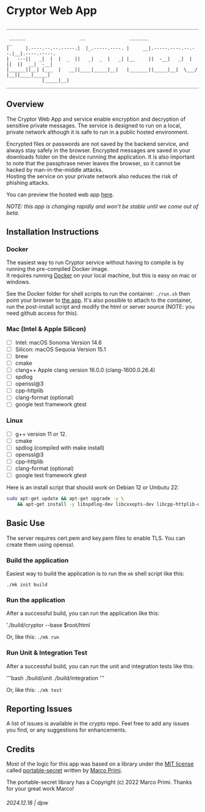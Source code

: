 # Cryptor Web App

```
_______________________________________________________________________________________

 ______                    __                _______                    __
|      |.----.--.--.-----.|  |_.-----.----. |     __|.-----.----.--.--.|__|.----.-----.
|   ---||   _|  |  |  _  ||   _|  _  |   _| |__     ||  -__|   _|  |  ||  ||  __|  -__|
|______||__| |___  |   __||____|_____|__|   |_______||_____|__|  \___/ |__||____|_____|
             |_____|__|
_______________________________________________________________________________________
```

## Overview

The Cryptor Web App and service enable encryption and decryption of sensitive private messages.  The service is 
designed to run on a local, private network although it is safe to run in a public hosted environment.  

Encrypted files or passwords are not saved by the backend service, and always stay safely in the browser.  Encrypted
messages are saved in your downloads folder on the device running the application.  It is also important to note 
that the passphrase never leaves the browser, so it cannot be hacked by man-in-the-middle attacks.  
Hosting the service on your private network also reduces the risk of phishing attacks.

You can preview the hosted web app [here](https://darrylwest.github.io/cryptor/).

*NOTE:* _this app is changing rapidly and won't be stable until we come out of beta._

## Installation Instructions

### Docker

The easiest way to run Cryptor service without having to compile is by running the pre-compiled Docker image.  
It requires running [Docker](https://hub.docker.com/) on your local machine, but this is easy on mac or windows.

See the Docker folder for shell scripts to run the container: `./run.sh` then point your browser to [the app](https://localhost:29200).
It's also possible to attach to the container, run the post-install script and modify the html or server source (NOTE: you need github access for this).

### Mac (Intel & Apple Silicon)

* [ ] Intel: macOS Sonoma Version 14.6
* [ ] Silicon: macOS Sequoia Version 15.1
* [ ] brew
* [ ] cmake
* [ ] clang++ Apple clang version 16.0.0 (clang-1600.0.26.4)
* [ ] spdlog
* [ ] openssl@3
* [ ] cpp-httplib
* [ ] clang-format (optional)
* [ ] google test framework gtest

### Linux

* [ ] g++ version 11 or 12.
* [ ] cmake
* [ ] spdlog (compiled with make install)
* [ ] openssl@3
* [ ] cpp-httplib
* [ ] clang-format (optional)
* [ ] google test framework gtest

Here is an install script that should work on Debian 12 or Umbutu 22:

```bash
sudo apt-get update && apt-get upgrade -y \
    && apt-get install -y libspdlog-dev libcxxopts-dev libcpp-httplib-dev openssl spdlog cxxopts
```

## Basic Use

The server requires cert.pem and key.pem files to enable TLS.  You can create them using openssl.

### Build the application

Easiest way to build the application is to run the `mk` shell script like this:

`./mk init build`

### Run the application

After a successful build, you can run the application like this:

'./build/cryptor --base $root/html

Or, like this: `./mk run`

### Run Unit & Integration Test

After a successful build, you can run the unit and integration tests like this:

'''bash
./build/unit
./build/integration
'''

Or, like this: `./mk test`

## Reporting Issues

A list of issues is available in the crypto repo.  Feel free to add any issues you find, 
or any suggestions for enhancements.

## Credits

Most of the logic for this app was based on a library under the 
[MIT license](https://tlo.mit.edu/understand-ip/exploring-mit-open-source-license-comprehensive-guide) 
called [portable-secret](https://github.com/mprimi/portable-secret) written by [Marco Primi](https://github.com/mprimi).

The portable-secret library has a Copyright (c) 2022 Marco Primi.   Thanks for your great work Marco!

###### 2024.12.18 | dpw
